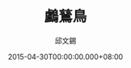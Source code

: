 ---
issue: 119
title: 鸕鶿鳥
author: 邱文錫
date: 2015-04-30T00:00:00.000+08:00
topic: 新知
difficulty: 1
wikidata: Q98095473
wikidata_link: https://www.wikidata.org/wiki/Q98095473
---